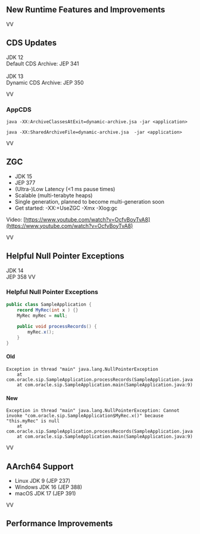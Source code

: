 ## New Runtime Features and Improvements
VV
## CDS Updates
JDK 12<br/>
Default CDS Archive: JEP 341<br/>
<br/>
JDK 13 <br/>
Dynamic CDS Archive: JEP 350

VV

### AppCDS

```
java -XX:ArchiveClassesAtExit=dynamic-archive.jsa -jar <application>

java -XX:SharedArchiveFile=dynamic-archive.jsa  -jar <application>
```
VV
## ZGC
* JDK 15 
* JEP 377
* (Ultra-)Low Latency (<1 ms pause times)
* Scalable (multi-terabyte heaps)
* Single generation, planned to become multi-generation soon
* Get started: -XX:+UseZGC -Xmx<size> -Xlog:gc

Video: [https://www.youtube.com/watch?v=OcfvBoyTvA8](https://www.youtube.com/watch?v=OcfvBoyTvA8)

VV

## Helpful Null Pointer Exceptions
JDK 14 <br/>
JEP 358
VV

### Helpful Null Pointer Exceptions

```java
public class SampleApplication {
	record MyRec(int x ) {}
	MyRec myRec = null;
	
	public void processRecords() {
		myRec.x();
	}
}
```

#### Old
```
Exception in thread "main" java.lang.NullPointerException
	at com.oracle.sip.SampleApplication.processRecords(SampleApplication.java:14)
	at com.oracle.sip.SampleApplication.main(SampleApplication.java:9)
```

#### New
```
Exception in thread "main" java.lang.NullPointerException: Cannot invoke "com.oracle.sip.SampleApplication$MyRec.x()" because "this.myRec" is null
	at com.oracle.sip.SampleApplication.processRecords(SampleApplication.java:14)
	at com.oracle.sip.SampleApplication.main(SampleApplication.java:9)
```
VV

## AArch64 Support

* Linux JDK 9 (JEP 237)
* Windows JDK 16 (JEP 388)
* macOS JDK 17 (JEP 391)

VV

## Performance Improvements
